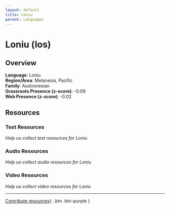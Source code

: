 ```yaml
---
layout: default
title: Loniu
parent: Languages
---
```


# Loniu (los)

## Overview

**Language**: Loniu  
**Region/Area**: Melanesia, Pacific  
**Family**: Austronesian  
**Grassroots Presence (z-score)**: -0.09  
**Web Presence (z-score)**: -0.02  

## Resources

### Text Resources
*Help us collect text resources for Loniu*

### Audio Resources
*Help us collect audio resources for Loniu*

### Video Resources
*Help us collect video resources for Loniu*

---

[Contribute resources](https://forms.office.com/e/1SfLJx3u1r){: .btn .btn-purple }
